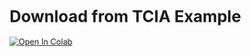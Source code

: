 # Download from TCIA Example

[![Open In Colab](https://colab.research.google.com/assets/colab-badge.svg)](https://colab.research.google.com/github/pyplati/platipy/blob/master/platipy/examples/download/download_tcia.ipynb)
